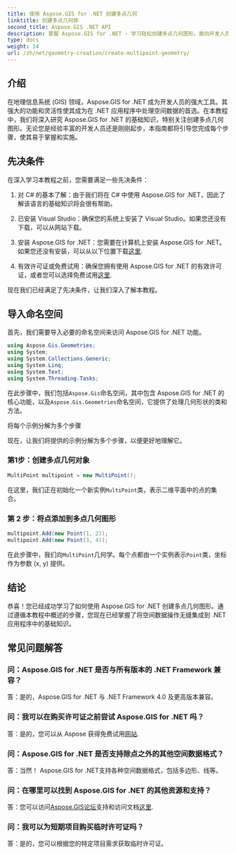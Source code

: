 ```yaml
---
title: 使用 Aspose.GIS for .NET 创建多点几何
linktitle: 创建多点几何体
second_title: Aspose.GIS .NET API
description: 掌握 Aspose.GIS for .NET - 学习轻松创建多点几何图形。面向开发人员的综合教程。
type: docs
weight: 14
url: /zh/net/geometry-creation/create-multipoint-geometry/
---
```

## 介绍

在地理信息系统 (GIS) 领域，Aspose.GIS for .NET 成为开发人员的强大工具。其强大的功能和灵活性使其成为在 .NET 应用程序中处理空间数据的首选。在本教程中，我们将深入研究 Aspose.GIS for .NET 的基础知识，特别关注创建多点几何图形。无论您是经验丰富的开发人员还是刚刚起步，本指南都将引导您完成每个步骤，使其易于掌握和实施。

## 先决条件

在深入学习本教程之前，您需要满足一些先决条件：

1. 对 C# 的基本了解：由于我们将在 C# 中使用 Aspose.GIS for .NET，因此了解该语言的基础知识将会很有帮助。

2. 已安装 Visual Studio：确保您的系统上安装了 Visual Studio。如果您还没有下载，可以从网站下载。

3. 安装 Aspose.GIS for .NET：您需要在计算机上安装 Aspose.GIS for .NET。如果您还没有安装，可以从以下位置下载[这里](https://releases.aspose.com/gis/net/).

4. 有效许可证或免费试用：确保您拥有使用 Aspose.GIS for .NET 的有效许可证，或者您可以选择免费试用[这里](https://releases.aspose.com/).

现在我们已经满足了先决条件，让我们深入了解本教程。

## 导入命名空间

首先，我们需要导入必要的命名空间来访问 Aspose.GIS for .NET 功能。


```csharp
using Aspose.Gis.Geometries;
using System;
using System.Collections.Generic;
using System.Linq;
using System.Text;
using System.Threading.Tasks;
```

在此步骤中，我们包括`Aspose.Gis`命名空间，其中包含 Aspose.GIS for .NET 的核心功能，以及`Aspose.Gis.Geometries`命名空间，它提供了处理几何形状的类和方法。

将每个示例分解为多个步骤

现在，让我们将提供的示例分解为多个步骤，以便更好地理解它。

### 第1步：创建多点几何对象

```csharp
MultiPoint multipoint = new MultiPoint();
```

在这里，我们正在初始化一个新实例`MultiPoint`类，表示二维平面中的点的集合。

### 第 2 步：将点添加到多点几何图形

```csharp
multipoint.Add(new Point(1, 2));
multipoint.Add(new Point(3, 4));
```

在此步骤中，我们向`MultiPoint`几何学。每个点都由一个实例表示`Point`类，坐标作为参数 (x, y) 提供。

## 结论

恭喜！您已经成功学习了如何使用 Aspose.GIS for .NET 创建多点几何图形。通过遵循本教程中概述的步骤，您现在已经掌握了将空间数据操作无缝集成到 .NET 应用程序中的基础知识。

## 常见问题解答

### 问：Aspose.GIS for .NET 是否与所有版本的 .NET Framework 兼容？
答：是的，Aspose.GIS for .NET 与 .NET Framework 4.0 及更高版本兼容。

### 问：我可以在购买许可证之前尝试 Aspose.GIS for .NET 吗？
答：是的，您可以从 Aspose 获得免费试用[网站](https://purchase.aspose.com/temporary-license/).

### 问：Aspose.GIS for .NET 是否支持除点之外的其他空间数据格式？
答：当然！ Aspose.GIS for .NET支持各种空间数据格式，包括多边形、线等。

### 问：在哪里可以找到 Aspose.GIS for .NET 的其他资源和支持？
答：您可以访问[Aspose.GIS论坛](https://forum.aspose.com/c/gis/33)支持和访问文档[这里](https://reference.aspose.com/gis/net/).

### 问：我可以为短期项目购买临时许可证吗？
答：是的，您可以根据您的特定项目需求获取临时许可证。